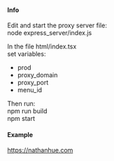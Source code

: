 #### Info

Edit and start the proxy server file:  
node express_server/index.js  

In the file html/index.tsx  
set variables:  
 - prod  
 - proxy_domain  
 - proxy_port  
 - menu_id  

Then run:    
npm run build    
npm start    

#### Example  

https://nathanhue.com
